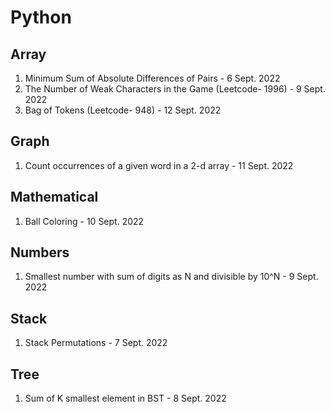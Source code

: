 # Python

## Array

1. Minimum Sum of Absolute Differences of Pairs  - 6 Sept. 2022
2. The Number of Weak Characters in the Game (Leetcode- 1996) - 9 Sept. 2022
3. Bag of Tokens (Leetcode- 948)   - 12 Sept. 2022

## Graph
1. Count occurrences of a given word in a 2-d array   -  11 Sept. 2022

## Mathematical
1. Ball Coloring   - 10 Sept. 2022

## Numbers
1. Smallest number with sum of digits as N and divisible by 10^N  - 9 Sept. 2022

## Stack
1. Stack Permutations   - 7 Sept. 2022

## Tree
1. Sum of K smallest element in BST  -  8 Sept. 2022
